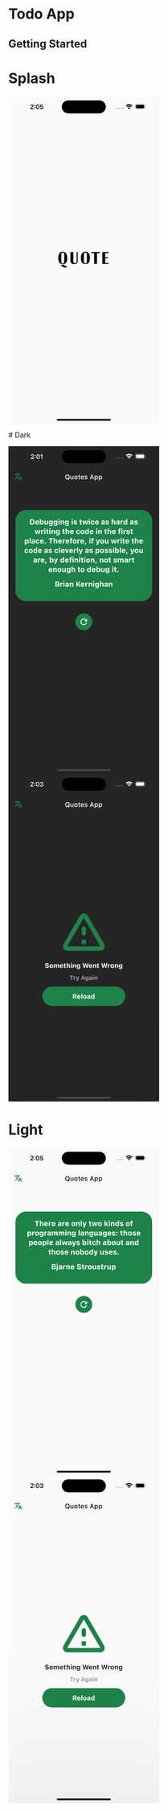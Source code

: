 # Todo App


## Getting Started


# Splash
<p>
<img alt="Night Coding" width="300" src="https://github.com/MFaramawy/Quote-App/blob/master/assets/layout/Splash.png" align="center"/>
</p>
# Dark

<p>
<img alt="Night Coding" width="300" src="https://github.com/MFaramawy/Quote-App/blob/master/assets/layout/Quotes_Dark.png" align="center"/>

<img alt="Night Coding" width="300" src="https://github.com/MFaramawy/Quote-App/blob/master/assets/layout/Error_Dark.png" align="center"/>

</p>

# Light

<p>
<img alt="Night Coding" width="300" src="https://github.com/MFaramawy/Quote-App/blob/master/assets/layout/Quotes_Light.png" align="center"/>
<img alt="Night Coding" width="300" src="https://github.com/MFaramawy/Quote-App/blob/master/assets/layout/Error_Light.png" align="center"/>
</p>

